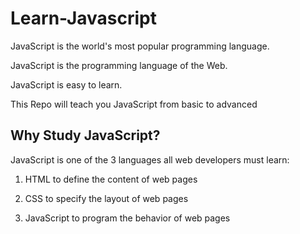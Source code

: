 # Learn-Javascript

JavaScript is the world's most popular programming language.

JavaScript is the programming language of the Web.

JavaScript is easy to learn.

This Repo will teach you JavaScript from basic to advanced

Why Study JavaScript?
--
JavaScript is one of the 3 languages all web developers must learn:

   1. HTML to define the content of web pages

   2. CSS to specify the layout of web pages

   3. JavaScript to program the behavior of web pages
